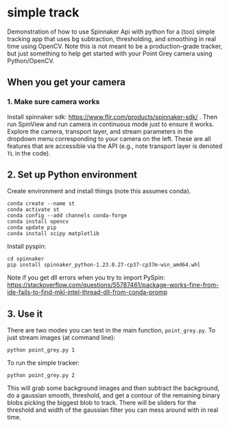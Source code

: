 # simple track
Demonstration of how to use Spinnaker Api with python for a (too) simple tracking app that uses bg subtraction, thresholding, and smoothing in real time using OpenCV. Note this is not meant to be a production-grade tracker, but just something to help get started with your Point Grey camera using Python/OpenCV.

## When you get your camera
### 1. Make sure camera works    
Install spinnaker sdk:
https://www.flir.com/products/spinnaker-sdk/ .
Then run SpinView and run camera in continuous mode just to ensure it works. Explore the camera, transport layer, and stream parameters in the dropdown menu corresponding to your camera on the left. These are all features that are accessible via the API (e.g., note transport layer is denoted `TL` in the code).

## 2. Set up Python environment    
Create environment and install things (note this assumes conda).

    conda create --name st
    conda activate st
    conda config --add channels conda-forge
    conda install opencv
    conda update pip
    conda install scipy matplotlib


Install pyspin:

    cd spinnaker
    pip install spinnaker_python-1.23.0.27-cp37-cp37m-win_amd64.whl
Note if you get dll errors when you try to import PySpin: https://stackoverflow.com/questions/55787461/package-works-fine-from-ide-fails-to-find-mkl-intel-thread-dll-from-conda-promp

## 3. Use it
There are two modes you can test in the main function, `point_grey.py`. To just stream images (at command line):

    python point_grey.py 1  

To run the simple tracker:

    python point_grey.py 2
This will grab some background images and then subtract the background, do a gaussian smooth, threshold, and get a contour of the remaining binary blobs picking the biggest blob to track. There will be sliders for the threshold and width of the gaussian filter you can mess around with in real time.
